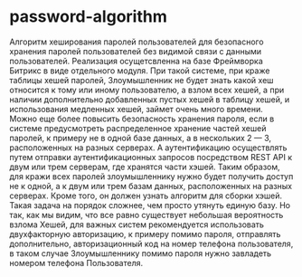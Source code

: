 # password-algorithm
Алгоритм хеширования паролей пользователей для безопасного хранения паролей пользователей без видимой связи с данными пользователей.
Реализация осущетсвленна на базе Фреймворка Битрикс в виде отдельного модуля.
При такой системе, при краже таблицы хешей паролей, Злоумышленник не будет знать какой хеш относится к тому или иному пользователю, а взлом всех хешей, а при наличии дополнительно добавленных пустых хешей в таблицу хешей, и использования медленных хешей, займет очень много времени.  
Можно еще более повысить безопасность хранения пароля, если в системе предусмотреть распределенное хранение частей хешей паролей, к примеру не в одной базе данных, а в нескольких 2 — 3, расположенных на разных серверах. А аутентификацию осуществлять путем отправки аутентификационных запросов посредством REST API к двум или трем серверам, где хранятся части хэшей.
Таким образом, для кражи всех паролей злоумышленнику нужно будет получить доступ не к одной, а к двум или трем базам данных, расположенных на разных серверах. Кроме того, он должен узнать алгоритм для сборки хэшей. Такая задача на порядок сложнее, чем просто утянуть единую базу.
Но так, как мы видим, что все равно существует небольшая вероятность взлома Хешей, для важных систем рекомендуется использовать двухфакторную авторизацию, к примеру помимо пароля, отправлять дополнительно, авторизационный код на номер телефона пользователя, в таком случае Злоумышленнику помимо пароля нужно завладеть номером телефона Пользователя. 
